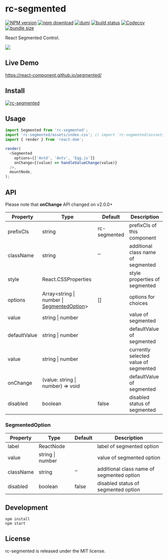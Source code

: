 # rc-segmented

[![NPM version][npm-image]][npm-url] [![npm download][download-image]][download-url] [![dumi](https://img.shields.io/badge/docs%20by-dumi-blue?style=flat-square)](https://github.com/umijs/dumi) [![build status][github-actions-image]][github-actions-url] [![Codecov][codecov-image]][codecov-url] [![bundle size][bundlephobia-image]][bundlephobia-url]

[npm-image]: http://img.shields.io/npm/v/rc-segmented.svg?style=flat-square
[npm-url]: http://npmjs.org/package/rc-segmented
[github-actions-image]: https://github.com/react-component/segmented/workflows/CI/badge.svg
[github-actions-url]: https://github.com/react-component/segmented/actions
[codecov-image]: https://codecov.io/gh/react-component/segmented/branch/master/graph/badge.svg
[codecov-url]: https://codecov.io/gh/react-component/segmented/branch/master
[download-image]: https://img.shields.io/npm/dm/rc-segmented.svg?style=flat-square
[download-url]: https://npmjs.org/package/rc-segmented
[bundlephobia-url]: https://bundlephobia.com/package/rc-segmented
[bundlephobia-image]: https://badgen.net/bundlephobia/minzip/rc-segmented

React Segmented Control.

![](https://gw.alipayobjects.com/mdn/rms_50855f/afts/img/A*bmGGQpnWs0oAAAAAAAAAAAAAARQnAQ)

## Live Demo

https://react-component.github.io/segmented/

## Install

[![rc-segmented](https://nodei.co/npm/rc-segmented.png)](https://npmjs.org/package/rc-segmented)

## Usage

```js
import Segmented from 'rc-segmented';
import 'rc-segmented/assets/index.css'; // import 'rc-segmented/asssets/index.less';
import { render } from 'react-dom';

render(
  <Segmented
    options={['Antd', 'Antv', 'Egg.js']}
    onChange={(value) => handleValueChange(value)}
  />,
  mountNode,
);
```

## API

Please note that **onChange** API
 changed on v2.0.0+

| Property     | Type                                                           | Default      | Description                        |
| --------- | --------- | --------- | --------- |
| prefixCls    | string                                                         | rc-segmented | prefixCls of this component |
| className    | string                                                         | ''           | additional class name of segmented |
| style        | React.CSSProperties                                            |              | style properties of segmented      |
| options      | Array<string \| number \| [SegmentedOption](#SegmentedOption)> | []           | options for choices                |
| value        | string \| number                                               |              | value of segmented                 |
| defaultValue | string \| number                                               |              | defaultValue of segmented          |
| value | string \| number                                               |              | currently selected value of segmented          |
| onChange     | (value: string \| number) => void                                               |              | defaultValue of segmented          |
| disabled     | boolean                                                        | false        | disabled status of segmented       |

### SegmentedOption

| Property  | Type      | Default | Description                               |
| --------- | --------- | --------- | --------- |
| label     | ReactNode |         | label of segmented option                 |
| value     | string \| number   |  | value of segmented option |
| className | string    | ''      | additional class name of segmented option |
| disabled  | boolean   | false   | disabled status of segmented option       |

## Development

```
npm install
npm start
```

## License

rc-segmented is released under the MIT license.
